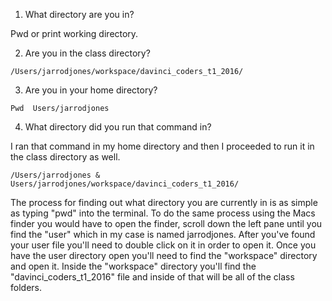 1) What directory are you in?

Pwd or print working directory.

2) Are you in the class directory?

```
/Users/jarrodjones/workspace/davinci_coders_t1_2016/
```

3) Are you in your home directory?
```
Pwd  Users/jarrodjones
```
4) What directory did you run that command in?

I ran that command in my home directory and then I proceeded to run it in the class directory as well.
```
/Users/jarrodjones & Users/jarrodjones/workspace/davinci_coders_t1_2016/
```
The process for finding out what directory you are currently in is as simple as typing "pwd" into the terminal.
To do the same process using the Macs finder you would have to open the finder, scroll down the left pane until you find
the "user" which in my case is named jarrodjones. After you've found your user file you'll need to double click on it in
order to open it. Once you have the user directory open you'll need to find the "workspace" directory and open it. 
Inside the "workspace" directory you'll find the "davinci_coders_t1_2016" file and inside of that will be all of the 
class folders.
